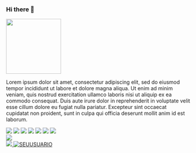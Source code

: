 ### Hi there 👋


<div>     
  <a href="https:/beacons.ai/emmanuelmoreira">     
    <img src="https://avatars.githubusercontent.com/u/15871066?v=4" height="150" width="150"/>     
  </a>
       
</div>
  
Lorem ipsum dolor sit amet, consectetur adipiscing elit, sed do eiusmod tempor incididunt ut labore et dolore magna aliqua. Ut enim ad minim veniam, quis nostrud exercitation ullamco laboris nisi ut aliquip ex ea commodo consequat. Duis aute irure dolor in reprehenderit in voluptate velit esse cillum dolore eu fugiat nulla pariatur. Excepteur sint occaecat cupidatat non proident, sunt in culpa qui officia deserunt mollit anim id est laborum.


<div>
  <a href="https://www.youtube.com/c/emmanuelmoreira">     <img src="https://img.shields.io/badge/YouTube-FF0000?style=for-the-badge&logo=youtube&logoColor=white"/></a>
  <a href="https://www.linkedin.com/in/emmanuel-moreira/"> <img src="https://img.shields.io/badge/LinkedIn-0077B5?style=for-the-badge&logo=linkedin&logoColor=white"/></a>
  <a href="mailto:emmanuelmoreira@gmail.com">              <img src="https://img.shields.io/badge/Gmail-D14836?style=for-the-badge&logo=gmail&logoColor=white"/></a>  
  <a href="#">                                           <img src="https://img.shields.io/badge/Facebook-1877F2?style=for-the-badge&logo=facebook&logoColor=white"/></a>
  <a href="#">     <img src="https://img.shields.io/badge/GitHub-100000?style=for-the-badge&logo=github&logoColor=white"/></a>
  <a href="#">     <img src=" https://img.shields.io/badge/Twitter-1DA1F2?style=for-the-badge&logo=twitter&logoColor=white"/></a>
  <a href="https://beacons.ai/emmanuelmoreira">     <img src=" https://img.shields.io/badge/Beacons-1DA1F2?style=for-the-badge&logo=twitter&logoColor=white"/></a>
<div>
  <a href="https://github.com/emmanuelmoreira">
     <img src="https://github-readme-stats.vercel.app/api?username=emmanuelmoreira&theme=blue-green" />    
  </a>
  <br />
  <a href="https://github.com/emmanuelmoreira">
   <img src="https://github-readme-stats.vercel.app/api/top-langs/?username=emmanuelmoreira&theme=blue-green"/>
  </a>
  <a href="https://github.com/emmanuelmoreira">
    <img src="https://komarev.com/ghpvc/?username=emmanuelmoreira&color=green" alt="SEUUSUARIO" /> </a>
<!--
<a href="#">     <img src="https://img.shields.io/badge/GitLab-330F63?style=for-the-badge&logo=gitlab&logoColor=white"/></a>
<a href="#">     <img src="https://img.shields.io/badge/Bitbucket-330F63?style=for-the-badge&logo=bitbucket&logoColor=white"/></a>
<a href="#">     <img src="https://img.shields.io/badge/Stack_Overflow-FE7A16?style=for-the-badge&logo=stack-overflow&logoColor=white"/></a>
<a href="#">     <img src="https://img.shields.io/badge/Google_Play-414141?style=for-the-badge&logo=google-play&logoColor=white"/></a>
<a href="#">     <img src="https://img.shields.io/badge/Telegram-2CA5E0?style=for-the-badge&logo=telegram&logoColor=white"/></a>
<a href="#">     <img src="https://img.shields.io/badge/WhatsApp-25D366?style=for-the-badge&logo=whatsapp&logoColor=white"/></a>
<a href="#">     <img src="https://img.shields.io/badge/Windows-0078D6?style=for-the-badge&logo=windows&logoColor=white"/></a>
<a href="#">     <img src="https://img.shields.io/badge/Ubuntu-E95420?style=for-the-badge&logo=ubuntu&logoColor=white"/></a>
<a href="#">     <img src="https://img.shields.io/badge/Android-3DDC84?style=for-the-badge&logo=android&logoColor=white"/></a>
<a href="#">     <img src="https://img.shields.io/badge/C%23-239120?style=for-the-badge&logo=c-sharp&logoColor=white"/></a>
<a href="#">     <img src="https://img.shields.io/badge/Python-3776AB?style=for-the-badge&logo=python&logoColor=white"/></a>
<a href="#">     <img src="https://img.shields.io/badge/C-00599C?style=for-the-badge&logo=c&logoColor=white"/></a>
<a href="#">     <img src="https://img.shields.io/badge/Java-ED8B00?style=for-the-badge&logo=java&logoColor=white"/></a>
<a href="#">     <img src="https://img.shields.io/badge/PHP-777BB4?style=for-the-badge&logo=php&logoColor=white"/></a>
<a href="#">     <img src="https://img.shields.io/badge/Kotlin-0095D5?&style=for-the-badge&logo=kotlin&logoColor=white"/></a>
<a href="#">     <img src="https://img.shields.io/badge/MySQL-00000F?style=for-the-badge&logo=mysql&logoColor=white"/></a>
<a href="#">     <img src="https://img.shields.io/badge/PostgreSQL-316192?style=for-the-badge&logo=postgresql&logoColor=white"/></a>
<a href="#">     <img src="https://img.shields.io/badge/MongoDB-4EA94B?style=for-the-badge&logo=mongodb&logoColor=white"/></a>
<a href="#">     <img src="https://img.shields.io/badge/Amazon_AWS-232F3E?style=for-the-badge&logo=amazon-aws&logoColor=white"/></a>
<a href="#">     <img src="https://img.shields.io/badge/Google_Cloud-4285F4?style=for-the-badge&logo=google-cloud&logoColor=white"/></a>
<a href="#">     <img src="https://img.shields.io/badge/Microsoft_Azure-0089D6?style=for-the-badge&logo=microsoft-azure&logoColor=white"/></a>
<a href="#">     <img src="https://img.shields.io/badge/Heroku-430098?style=for-the-badge&logo=heroku&logoColor=white"/></a>  
<a href="#">     <img src="https://img.shields.io/badge/Heroku-430098?style=for-the-badge&logo=heroku&logoColor=white"/></a>
-->


</div>

<!--
**emmanuelmoreira/emmanuelmoreira** is a ✨ _special_ ✨ repository because its `README.md` (this file) appears on your GitHub profile.

Here are some ideas to get you started:

- 🔭 I’m currently working on ...
- 🌱 I’m currently learning ...
- 👯 I’m looking to collaborate on ...
- 🤔 I’m looking for help with ...
- 💬 Ask me about ...
- 📫 How to reach me: ...
- 😄 Pronouns: ...
- ⚡ Fun fact: ...
-->
